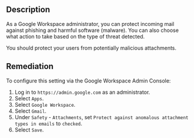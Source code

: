 ## Description

As a Google Workspace administrator, you can protect incoming mail against phishing and harmful software (malware). You can also choose what action to take based on the type of threat detected.

You should protect your users from potentially malicious attachments.

## Remediation

To configure this setting via the Google Workspace Admin Console:

1. Log in to `https://admin.google.com` as an administrator.
2. Select `Apps`.
3. Select `Google Workspace`.
4. Select `Gmail`.
5. Under `Safety` - `Attachments`, set `Protect against anomalous attachment types in emails` to `checked`.
6. Select `Save`.
